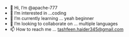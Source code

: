 - 👋 Hi, I’m @apache-777
- 👀 I’m interested in ...coding
- 🌱 I’m currently learning ... yeah beginner
- 💞️ I’m looking to collaborate on ... multiple languages
- 📫 How to reach me ... tashfeen.haider345@gmail.com

<!---
apache-777/apache-777 is a ✨ special ✨ repository because its `README.md` (this file) appears on your GitHub profile.
You can click the Preview link to take a look at your changes.
--->

